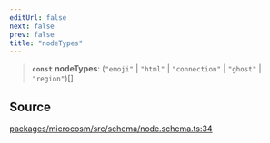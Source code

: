 ```yaml
---
editUrl: false
next: false
prev: false
title: "nodeTypes"
---
```


> **`const`** **nodeTypes**: (`"emoji"` \| `"html"` \| `"connection"` \| `"ghost"` \| `"region"`)[]

## Source

[packages/microcosm/src/schema/node.schema.ts:34](https://github.com/nodenogg-in/alpha-p2p/blob/d3c0d0ee190bdee84f8272463e9c5efc8c84f42d/packages/microcosm/src/schema/node.schema.ts#L34)
